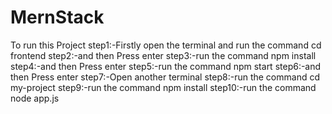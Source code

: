 # MernStack
To run this Project 
step1:-Firstly open the terminal and run the command  cd frontend 
step2:-and then Press enter
step3:-run the command npm install
step4:-and then Press enter
step5:-run the command npm start
step6:-and then Press enter
step7:-Open another terminal
step8:-run the command cd my-project
step9:-run the command npm install
step10:-run the command node app.js

